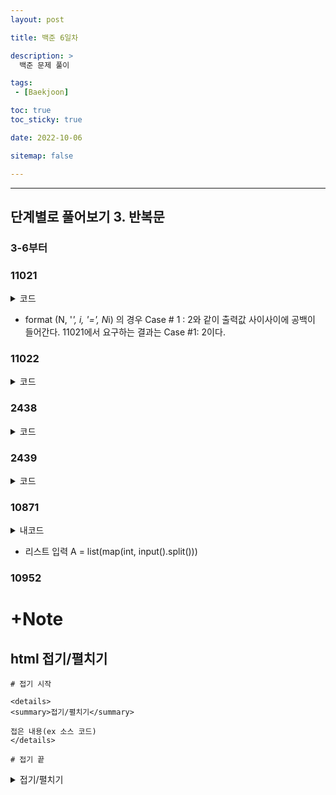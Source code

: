 ```yaml
---
layout: post

title: 백준 6일차

description: >
  백준 문제 풀이

tags:
 - [Baekjoon]

toc: true
toc_sticky: true

date: 2022-10-06

sitemap: false

---
```

---

## 단계별로 풀어보기 3. 반복문
### 3-6부터

### 11021
<details markdown="1">
<summary>코드</summary>
<Tabs>
<TabItem label="내 풀이">

```py
import sys

T = int(input()) #Test case
for i in range(1, T+1):
        A, B = map(int, sys.stdin.readline().split())
        print(f'Case #{i}: {A+B}')
```

</TabItem>
</Tabs>
</details>

- format 
(N, '*', i, '=', N*i) 의 경우 Case # 1 : 2와 같이 출력값 사이사이에 공백이 들어간다. 11021에서 요구하는 결과는 Case #1: 2이다.

### 11022
<details>
<summary>코드</summary>

```py
import sys

T = int(input()) #Test case
for i in range(1, T+1):
        A, B = map(int, sys.stdin.readline().split())
        print(f'Case #{i}: {A} + {B} = {A+B}')
```
</details>

### 2438
<details>
<summary>코드</summary>

```py
N = int(input())
for i in range(1, N+1):
    print('*' * i)
```
</details>

### 2439
<details>
<summary>코드</summary>

```py
N = int(input())
for i in range(1, N+1):
    print(' ' * (N-i) + '*' * i)
```
</details>

### 10871
<details>
<summary>내코드</summary>

```py
N, X = map(int, input().split())
A = list(map(int, input().split()))

for i in range(N):
    if A[i] < X:
        print(A[i], end=" ")
```
<summary>남코드</summary>

```py
n,x=map(int,input().split())
#a=map(int,list(input().split()))
a = list(map(int, input().split()))
for i in a:
    if i<x:
        print(i,end=" ")
```

</details>

- 리스트 입력 
A = list(map(int, input().split()))

### 10952

# +Note
## html 접기/펼치기
```
# 접기 시작

<details>
<summary>접기/펼치기</summary>

접은 내용(ex 소스 코드)
</details>

# 접기 끝
```

<details>
<summary>접기/펼치기</summary>

접은 내용(ex 소스 코드)
</details>